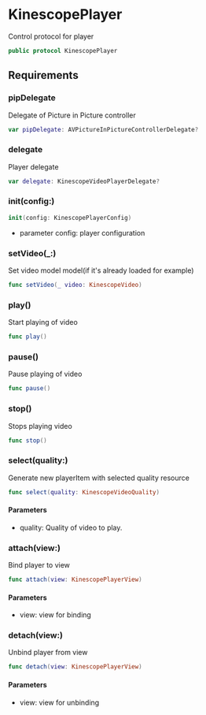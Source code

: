 # KinescopePlayer

Control protocol for player

``` swift
public protocol KinescopePlayer 
```

## Requirements

### pipDelegate

Delegate of Picture in Picture controller

``` swift
var pipDelegate: AVPictureInPictureControllerDelegate? 
```

### delegate

Player delegate

``` swift
var delegate: KinescopeVideoPlayerDelegate? 
```

### init(config:​)

``` swift
init(config: KinescopePlayerConfig)
```

  - parameter config: player configuration

### setVideo(\_:​)

Set video model model(if it's already loaded for example)

``` swift
func setVideo(_ video: KinescopeVideo)
```

### play()

Start playing of video

``` swift
func play()
```

### pause()

Pause playing of video

``` swift
func pause()
```

### stop()

Stops playing video

``` swift
func stop()
```

### select(quality:​)

Generate new playerItem with selected quality resource

``` swift
func select(quality: KinescopeVideoQuality)
```

#### Parameters

  - quality: Quality of video to play.

### attach(view:​)

Bind player to view

``` swift
func attach(view: KinescopePlayerView)
```

#### Parameters

  - view: view for binding

### detach(view:​)

Unbind player from view

``` swift
func detach(view: KinescopePlayerView)
```

#### Parameters

  - view: view for unbinding
